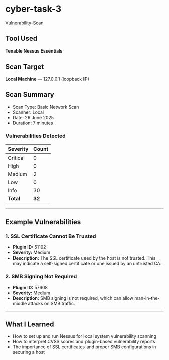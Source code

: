 # cyber-task-3
Vulnerability-Scan

##  Tool Used
**Tenable Nessus Essentials**  

##  Scan Target
**Local Machine** — 127.0.0.1 (loopback IP)

##  Scan Summary
- Scan Type: Basic Network Scan
- Scanner: Local
- Date: 26 June 2025
- Duration: 7 minutes

###  Vulnerabilities Detected
| Severity | Count |
|----------|-------|
| Critical | 0     |
| High     | 0     |
| Medium   | 2     |
| Low      | 0     |
| Info     | 30    |
| **Total**| **32**|

---

##  Example Vulnerabilities

### 1. **SSL Certificate Cannot Be Trusted**
- **Plugin ID:** 51192
- **Severity:** Medium
- **Description:** The SSL certificate used by the host is not trusted. This may indicate a self-signed certificate or one issued by an untrusted CA.

### 2. **SMB Signing Not Required**
- **Plugin ID:** 57608
- **Severity:** Medium
- **Description:** SMB signing is not required, which can allow man-in-the-middle attacks on SMB traffic.


---

##  What I Learned
- How to set up and run Nessus for local system vulnerability scanning
- How to interpret CVSS scores and plugin-based vulnerability reports
- The importance of SSL certificates and proper SMB configurations in securing a host


